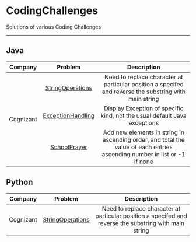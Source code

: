 # CodingChallenges
Solutions of various Coding Challenges

------
## Java
<table class="rich-diff-level-zero">
  <thead class="rich-diff-level-one">
    <tr>
      <th align="center">Company</th>
      <th align="center">Problem</th>
      <th align="center">Description</th>
    </tr>
  </thead>
  <tbody class="rich-diff-level-one">
    <tr>
      <td rowspan="3">Cognizant</td>
      <td align="center"><a href="/Lunarantic/CodingChallenges/blob/master/Java/src/hackerearth/cognizant/StringOperations.java">StringOperations</a></td>
      <td align="center">Need to replace character at particular position a specifed and reverse the substring with main string</td>
    </tr>
    <tr>
      <td align="center"><a href="/Lunarantic/CodingChallenges/blob/master/Java/src/hackerearth/cognizant/ExceptionHandling.java">ExceptionHandling</a></td>
      <td align="center">Display Exception of specific kind, not the usual default Java exceptions</td>
    </tr>
    <tr>
      <td align="center"><a href="/Lunarantic/CodingChallenges/blob/master/Java/src/hackerearth/cognizant/SchoolPrayer.java">SchoolPrayer</a></td>
      <td align="center">Add new elements in string in ascending order, and total the value of each entries ascending number in list or -1 if none</td>
    </tr>
  </tbody>
</table>

## Python
<table class="rich-diff-level-zero">
  <thead class="rich-diff-level-one">
    <tr>
      <th align="center">Company</th>
      <th align="center">Problem</th>
      <th align="center">Description</th>
    </tr>
  </thead>
  <tbody class="rich-diff-level-one">
    <tr>
      <td rowspan="1">Cognizant</td>
      <td align="center"><a href="/Lunarantic/CodingChallenges/tree/master/Python/hackerearth/cognizant/StringOperations.py">StringOperations</a></td>
      <td align="center">Need to replace character at particular position a specifed and reverse the substring with main string</td>
    </tr>
    
  </tbody>
</table>

